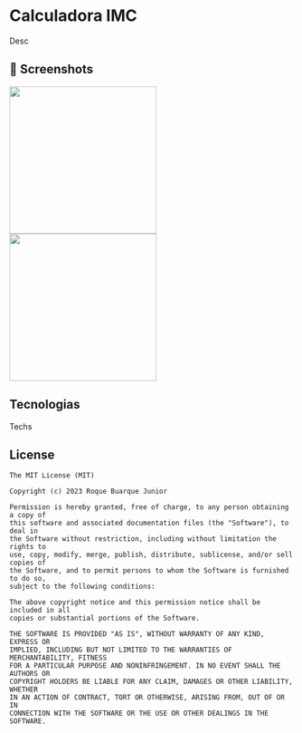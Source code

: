 # Calculadora IMC
Desc

## :camera_flash: Screenshots
<!-- You can add more screenshots here if you like -->

<img src = "https://github.com/ComunidadeDevSpace/calculadoraimc/assets/11612508/e857df4c-f347-4228-ac58-29608a918c90" width = 260/>
<img src = "https://github.com/ComunidadeDevSpace/calculadoraimc/assets/11612508/c00c216d-932f-4c99-af8d-2864eda7ddc8" width = 260/>

## Tecnologias
Techs


## License
```
The MIT License (MIT)

Copyright (c) 2023 Roque Buarque Junior

Permission is hereby granted, free of charge, to any person obtaining a copy of
this software and associated documentation files (the "Software"), to deal in
the Software without restriction, including without limitation the rights to
use, copy, modify, merge, publish, distribute, sublicense, and/or sell copies of
the Software, and to permit persons to whom the Software is furnished to do so,
subject to the following conditions:

The above copyright notice and this permission notice shall be included in all
copies or substantial portions of the Software.

THE SOFTWARE IS PROVIDED "AS IS", WITHOUT WARRANTY OF ANY KIND, EXPRESS OR
IMPLIED, INCLUDING BUT NOT LIMITED TO THE WARRANTIES OF MERCHANTABILITY, FITNESS
FOR A PARTICULAR PURPOSE AND NONINFRINGEMENT. IN NO EVENT SHALL THE AUTHORS OR
COPYRIGHT HOLDERS BE LIABLE FOR ANY CLAIM, DAMAGES OR OTHER LIABILITY, WHETHER
IN AN ACTION OF CONTRACT, TORT OR OTHERWISE, ARISING FROM, OUT OF OR IN
CONNECTION WITH THE SOFTWARE OR THE USE OR OTHER DEALINGS IN THE SOFTWARE.
```
